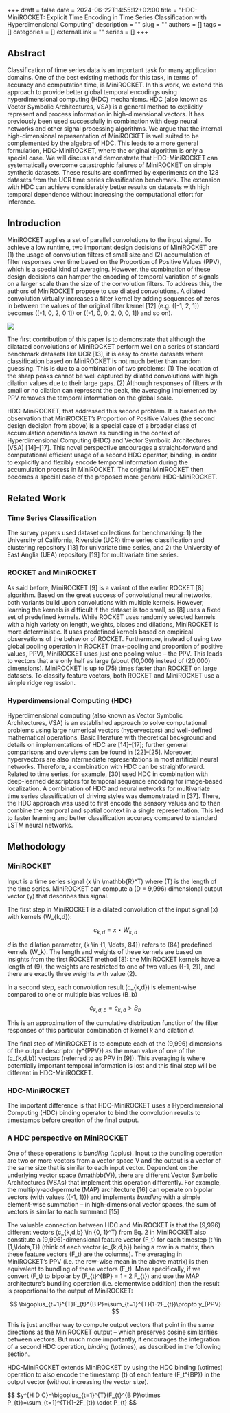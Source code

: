 +++ 
draft = false
date = 2024-06-22T14:55:12+02:00
title = "HDC-MiniROCKET: Explicit Time Encoding in Time Series Classification with Hyperdimensional Computing"
description = ""
slug = ""
authors = []
tags = []
categories = []
externalLink = ""
series = []
+++

## Abstract

Classification of time series data is an important task for many application domains. One of the best existing methods for this task, in terms of accuracy and computation time, is MiniROCKET. In this work, we extend this approach to provide better global temporal encodings using hyperdimensional computing (HDC) mechanisms. HDC (also known as Vector Symbolic Architectures, VSA) is a general method to explicitly represent and process information in high-dimensional vectors. It has previously been used successfully in combination with deep neural networks and other signal processing algorithms. We argue that the internal high-dimensional representation of MiniROCKET is well suited to be complemented by the algebra of HDC. This leads to a more general formulation, HDC-MiniROCKET, where the original algorithm is only a special case. We will discuss and demonstrate that HDC-MiniROCKET can systematically overcome catastrophic failures of MiniROCKET on simple synthetic datasets. These results are confirmed by experiments on the 128 datasets from the UCR time series classification benchmark. The extension with HDC can achieve considerably better results on datasets with high temporal dependence without increasing the computational effort for inference.


## Introduction

MiniROCKET applies a set of parallel convolutions to the input signal. To achieve a low runtime, two important design decisions of MiniROCKET are (1) the usage of convolution filters of small size and (2) accumulation of filter responses over time based on the Proportion of Positive Values (PPV), which is a special kind of averaging. However, the combination of these design decisions can hamper the encoding of temporal variation of signals on a larger scale than the size of the convolution filters. To address this, the authors of MiniROCKET propose to use dilated convolutions. A dilated convolution virtually increases a filter kernel by adding sequences of zeros in between the values of the original filter kernel [12] (e.g. \([-1, 2, 1]\) becomes \([-1, 0, 2, 0 1]\) or \([-1, 0, 0, 2, 0, 0, 1]\) and so on).

![](/images/2DfUTpl.png)

The first contribution of this paper is to demonstrate that although the dilatated convolutions of MiniROCKET perform well on a series of standard benchmark datasets like UCR [13], it is easy to create datasets where classification based on MiniROCKET is not much better than random guessing. This is due to a combination of two problems: (1) The location of the sharp peaks cannot be well captured by dilated convolutions with high dilation values due to their large gaps. (2) Although responses of filters with small or no dilation can represent the peak, the averaging implemented by PPV removes the temporal information on the global scale.

HDC-MiniROCKET, that addressed this second problem. It is based on the observation that MiniROCKET’s Proportion of Positive Values (the second design decision from above) is a special case of a broader class of accumulation operations known as bundling in the context of Hyperdimensional Computing (HDC) and Vector Symbolic Architectures (VSA) [14]–[17]. This novel perspective encourages a straight-forward and computational efficient usage of a second HDC operator, binding, in order to explicitly and flexibly encode temporal information during the accumulation process in MiniROCKET. The original MiniROCKET then becomes a special case of the proposed more general HDC-MiniROCKET.

## Related Work

### Time Series Classification

The survey papers used dataset collections for benchmarking: 1) the University of California, Riverside (UCR) time series classification and clustering repository [13] for univariate time series, and 2) the University of East Anglia (UEA) repository [19] for multivariate time series.

### ROCKET and MiniROCKET

As said before, MiniROCKET [9] is a variant of the earlier ROCKET [8] algorithm. Based on the great success of convolutional neural networks, both variants build upon convolutions with multiple kernels. However, learning the kernels is difficult if the dataset is too small, so [8] uses a fixed set of predefined kernels. While ROCKET uses randomly selected kernels with a high variety on length, weights, biases and dilations, MiniROCKET is more deterministic. It uses predefined kernels based on empirical observations of the behavior of ROCKET. Furthermore, instead of using two global pooling operation in ROCKET (max-pooling and proportion of positive values, PPV), MiniROCKET uses just one pooling value – the PPV. This leads to vectors that are only half as large (about \(10,000\) instead of \(20,000\) dimensions). MiniROCKET is up to \(75\) times faster than ROCKET on large datasets. To classify feature vectors, both ROCKET and MiniROCKET use a simple ridge regression.

### Hyperdimensional Computing (HDC) 

Hyperdimensional computing (also known as Vector Symbolic Architectures, VSA) is an established approach to solve computational problems using large numerical vectors (hypervectors) and well-defined mathematical operations. Basic literature with theoretical background and details on implementations of HDC are [14]–[17]; further general comparisons and overviews can be found in [22]–[25]. Moreover, hypervectors are also intermediate representations in most artificial neural networks. Therefore, a combination with HDC can be straightforward. Related to time series, for example, [30] used HDC in combination with deep-learned descriptors for temporal sequence encoding for image-based localization. A combination of HDC and neural networks for multivariate time series classification of driving styles was demonstrated in [37]. There, the HDC approach was used to first encode the sensory values and to then combine the temporal and spatial context in a single representation. This led to faster learning and better classification accuracy compared to standard LSTM neural networks.

## Methodology

### MiniROCKET

Input is a time series signal \(x \in \mathbb{R}^T\) where \(T\) is the length of the time series. MiniROCKET can compute a \(D = 9,996\) dimensional output vector \(y\) that describes this signal.

The first step in MiniROCKET is a dilated convolution of the input signal \(x\) with kernels \(W_{k,d}\):

$$
c_{k,d} = x \star W_{k,d}
$$

$d$ is the dilation parameter, \(k \in \{1, \ldots, 84\}\) refers to \(84\) predefined kernels \(W_k\). The length and weights of these kernels are based on insights from the first ROCKET method [8]: the MiniROCKET kernels have a length of \(9\), the weights are restricted to one of two values \(\{-1, 2\}\), and there are exactly three weights with value \(2\).

In a second step, each convolution result \(c_{k,d}\) is element-wise compared to one or multiple bias values \(B_b\)

$$
c_{k,d,b} = c_{k,d} > B_b
$$

This is an approximation of the cumulative distribution function of the filter responses of this particular combination of kernel $k$ and dilation $d$.

The final step of MiniROCKET is to compute each of the \(9,996\) dimensions of the output descriptor \(y^{PPV}\) as the mean value of one of the \(c_{k,d,b}\) vectors (referred to as PPV in [9]). This averaging is where potentially important temporal information is lost and this final step will be different in HDC-MiniROCKET.


### HDC-MiniROCKET

The important difference is that HDC-MiniROCKET uses a Hyperdimensional Computing (HDC) binding operator to bind the convolution results to timestamps before creation of the final output.


### A HDC perspective on MiniROCKET

One of these operations is *bundling* \(\oplus\). Input to the bundling operation are two or more vectors from a vector space V and the output is a vector of the same size that is similar to each input vector. Dependent on the underlying vector space \(\mathbb{V}\), there are different Vector Symbolic Architectures (VSAs) that implement this operation differently. For example, the multiply-add-permute (MAP) architecture [16] can operate on bipolar vectors (with values \(\{-1, 1\}\)) and implements *bundling* with a simple element-wise summation – in high-dimensional vector spaces, the sum of vectors is similar to each summand [15]

The valuable connection between HDC and MiniROCKET is that the \(9,996\) different vectors \(c_{k,d,b} \in \{0, 1\}^T\) from Eq. 2 in MiniROCKET also constitute a \(9,996\)-dimensional feature vector \(F_t\) for each timestep \(t \in \{1,\ldots,T\}\) (think of each vector \(c_{k,d,b}\) being a row in a matrix, then these feature vectors \(F_t\) are the columns). The averaging in MiniROCKET’s PPV (i.e. the row-wise mean in the above matrix) is then equivalent to bundling of these vectors \(F_t\). More specifically, if we convert \(F_t\) to bipolar by \(F_{t}^{BP} = 1 - 2 F_{t}\) and use the MAP architecture’s bundling operation (i.e. elementwise addition) then the result is proportional to the output of MiniROCKET:

$$
\bigoplus_{t=1}^{T}F_{t}^{B P}=\sum_{t=1}^{T}(1-2F_{t})\propto y_{PPV}
$$

This is just another way to compute output vectors that point in the same directions as the MiniROCKET output – which preserves cosine similarities between vectors. But much more importantly, it encourages the integration of a second HDC operation, *binding* \(\otimes\), as described in the following section.

HDC-MiniROCKET extends MiniROCKET by using the HDC binding \(\otimes\) operation to also encode the timestamp \(t\) of each feature \(F_t^{BP}\) in the output vector (without increasing the vector size).


$$
$y^{H D C}=\bigoplus_{t=1}^{T}(F_{t}^{B P}\otimes P_{t})=\sum_{t=1}^{T}(1-2F_{t}) \odot P_{t}
$$